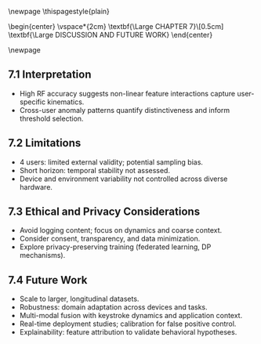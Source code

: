 \newpage
\thispagestyle{plain}

\begin{center}
\vspace*{2cm}
\textbf{\Large CHAPTER 7}\\[0.5cm]
\textbf{\Large DISCUSSION AND FUTURE WORK}
\end{center}

\newpage

## 7.1 Interpretation

- High RF accuracy suggests non-linear feature interactions capture user-specific kinematics.
- Cross-user anomaly patterns quantify distinctiveness and inform threshold selection.

## 7.2 Limitations

- 4 users: limited external validity; potential sampling bias.
- Short horizon: temporal stability not assessed.
- Device and environment variability not controlled across diverse hardware.

## 7.3 Ethical and Privacy Considerations

- Avoid logging content; focus on dynamics and coarse context.
- Consider consent, transparency, and data minimization.
- Explore privacy-preserving training (federated learning, DP mechanisms).

## 7.4 Future Work

- Scale to larger, longitudinal datasets.
- Robustness: domain adaptation across devices and tasks.
- Multi-modal fusion with keystroke dynamics and application context.
- Real-time deployment studies; calibration for false positive control.
- Explainability: feature attribution to validate behavioral hypotheses.
